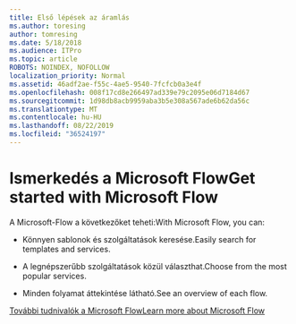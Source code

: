 ```yaml
---
title: Első lépések az áramlás
ms.author: toresing
author: tomresing
ms.date: 5/18/2018
ms.audience: ITPro
ms.topic: article
ROBOTS: NOINDEX, NOFOLLOW
localization_priority: Normal
ms.assetid: 46adf2ae-f55c-4ae5-9540-7fcfcb0a3e4f
ms.openlocfilehash: 008f17cd8e266497ad339e79c2095e06d7184d67
ms.sourcegitcommit: 1d98db8acb9959aba3b5e308a567ade6b62da56c
ms.translationtype: MT
ms.contentlocale: hu-HU
ms.lasthandoff: 08/22/2019
ms.locfileid: "36524197"
---
```

# <a name="get-started-with-microsoft-flow"></a><span data-ttu-id="c717a-102">Ismerkedés a Microsoft Flow</span><span class="sxs-lookup"><span data-stu-id="c717a-102">Get started with Microsoft Flow</span></span>

<span data-ttu-id="c717a-103">A Microsoft-Flow a következőket teheti:</span><span class="sxs-lookup"><span data-stu-id="c717a-103">With Microsoft Flow, you can:</span></span>
  
- <span data-ttu-id="c717a-104">Könnyen sablonok és szolgáltatások keresése.</span><span class="sxs-lookup"><span data-stu-id="c717a-104">Easily search for templates and services.</span></span>
    
- <span data-ttu-id="c717a-105">A legnépszerűbb szolgáltatások közül választhat.</span><span class="sxs-lookup"><span data-stu-id="c717a-105">Choose from the most popular services.</span></span>
    
- <span data-ttu-id="c717a-106">Minden folyamat áttekintése látható.</span><span class="sxs-lookup"><span data-stu-id="c717a-106">See an overview of each flow.</span></span>
    
[<span data-ttu-id="c717a-107">További tudnivalók a Microsoft Flow</span><span class="sxs-lookup"><span data-stu-id="c717a-107">Learn more about Microsoft Flow</span></span>](https://go.microsoft.com/fwlink/?linkid=874446)
  

